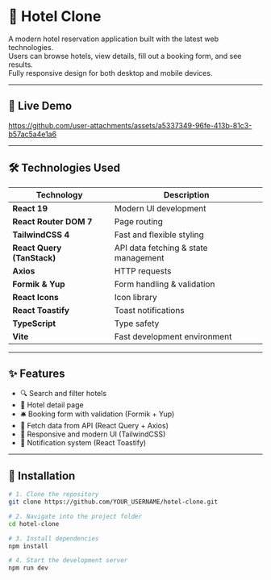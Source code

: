 # 🏨 Hotel Clone

A modern hotel reservation application built with the latest web technologies.  
Users can browse hotels, view details, fill out a booking form, and see results.  
Fully responsive design for both desktop and mobile devices.

---

## 🎥 Live Demo

https://github.com/user-attachments/assets/a5337349-96fe-413b-81c3-b57ac5a4e1a6

---

## 🛠 Technologies Used

| Technology | Description |
|------------|-------------|
| **React 19** | Modern UI development |
| **React Router DOM 7** | Page routing |
| **TailwindCSS 4** | Fast and flexible styling |
| **React Query (TanStack)** | API data fetching & state management |
| **Axios** | HTTP requests |
| **Formik & Yup** | Form handling & validation |
| **React Icons** | Icon library |
| **React Toastify** | Toast notifications |
| **TypeScript** | Type safety |
| **Vite** | Fast development environment |

---

## ✨ Features

- 🔍 Search and filter hotels
- 📄 Hotel detail page
- 🛎 Booking form with validation (Formik + Yup)
- 📡 Fetch data from API (React Query + Axios)
- 🎨 Responsive and modern UI (TailwindCSS)
- 🔔 Notification system (React Toastify)

---

## 🚀 Installation

```bash
# 1. Clone the repository
git clone https://github.com/YOUR_USERNAME/hotel-clone.git

# 2. Navigate into the project folder
cd hotel-clone

# 3. Install dependencies
npm install

# 4. Start the development server
npm run dev

